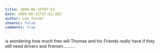 ```yaml
---
title: 2009-06-15T07-52
date: 2009-06-15T07:52:19Z
author: Lee Turner
showtoc: false
comments: true
---
```


is wondering how much free will Thomas and his Friends really have if they still need drivers and firemen..........

